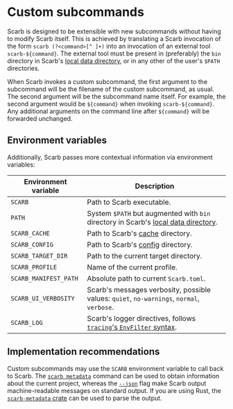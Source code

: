 # Custom subcommands

Scarb is designed to be extensible with new subcommands without having to modify Scarb itself.
This is achieved by translating a Scarb invocation of the form `scarb (?<command>[^ ]+)` into an invocation of an
external tool `scarb-${command}`.
The external tool must be present in (preferably) the `bin` directory in Scarb's [local data directory][dirs], or in any
other of the user's `$PATH` directories.

When Scarb invokes a custom subcommand, the first argument to the subcommand will be the filename of the custom
subcommand, as usual.
The second argument will be the subcommand name itself.
For example, the second argument would be `${command}` when invoking `scarb-${command}`.
Any additional arguments on the command line after `${command}` will be forwarded unchanged.

## Environment variables

Additionally, Scarb passes more contextual information via environment variables:

| Environment variable  | Description                                                                                |
| --------------------- | ------------------------------------------------------------------------------------------ |
| `SCARB`               | Path to Scarb executable.                                                                  |
| `PATH`                | System `$PATH` but augmented with `bin` directory in Scarb's [local data directory][dirs]. |
| `SCARB_CACHE`         | Path to Scarb's [cache][dirs] directory.                                                   |
| `SCARB_CONFIG`        | Path to Scarb's [config][dirs] directory.                                                  |
| `SCARB_TARGET_DIR`    | Path to the current target directory.                                                      |
| `SCARB_PROFILE`       | Name of the current profile.                                                               |
| `SCARB_MANIFEST_PATH` | Absolute path to current `Scarb.toml`.                                                     |
| `SCARB_UI_VERBOSITY`  | Scarb's messages verbosity, possible values: `quiet`, `no-warnings`, `normal`, `verbose`.  |
| `SCARB_LOG`           | Scarb's logger directives, follows [`tracing`'s `EnvFilter` syntax][tracing-env-filter].   |

## Implementation recommendations

Custom subcommands may use the `SCARB` environment variable to call back to Scarb.
The [`scarb metadata`](./scarb-metadata) command can be used to obtain information about the current project,
whereas the [`--json`](./json-output) flag make Scarb output machine-readable messages on standard output.
If you are using Rust, the [`scarb-metadata` crate](https://crates.io/crates/scarb-metadata) can be used to parse the
output.

[dirs]: ../reference/global-directories
[tracing-env-filter]: https://docs.rs/tracing-subscriber/latest/tracing_subscriber/filter/struct.EnvFilter.html#directives

